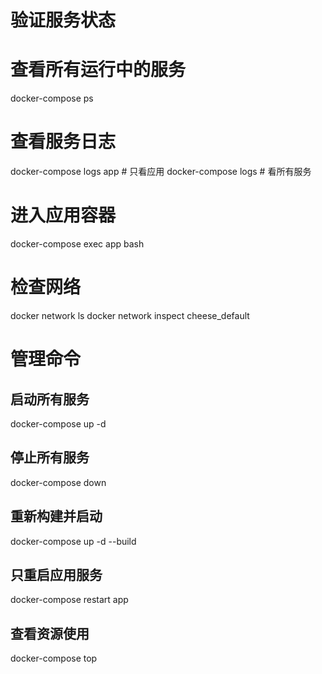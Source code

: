 # 验证服务状态

# 查看所有运行中的服务

docker-compose ps

# 查看服务日志

docker-compose logs app # 只看应用
docker-compose logs # 看所有服务

# 进入应用容器

docker-compose exec app bash

# 检查网络

docker network ls
docker network inspect cheese_default

# 管理命令

## 启动所有服务

docker-compose up -d

## 停止所有服务

docker-compose down

## 重新构建并启动

docker-compose up -d --build

## 只重启应用服务

docker-compose restart app

## 查看资源使用

docker-compose top
